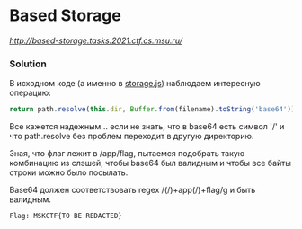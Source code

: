 # Based Storage
_http://based-storage.tasks.2021.ctf.cs.msu.ru/_


### Solution
В исходном коде (а именно в [storage.js](src/storage/storage.js)) наблюдаем интересную операцию:
```javascript
return path.resolve(this.dir, Buffer.from(filename).toString('base64'))
```

Все кажется надежным... если не знать, что в base64 есть символ '/' и что path.resolve без проблем переходит в другую директорию.

Зная, что флаг лежит в /app/flag, пытаемся подобрать такую комбинацию из слэшей, чтобы base64 был валидным и чтобы все байты строки можно было посылать.

Base64 должен соответствовать regex /(\/)+app(\/)+flag/g и быть валидным.

`
Flag: MSKCTF{TO BE REDACTED}
`
